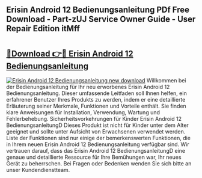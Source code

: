 ## Erisin Android 12 Bedienungsanleitung PDf Free Download - Part-zUJ Service Owner Guide - User Repair Edition itMff

# <h2><a href="http://df3q3j.blite.top/?on=Erisin+Android+12+Bedienungsanleitung">🔗Download 👉🔴 Erisin Android 12 Bedienungsanleitung</a></h2>

[![Erisin Android 12 Bedienungsanleitung new download](https://i.imgur.com/lujVjoI.png)](http://df3q3j.blite.top/?on=Erisin+Android+12+Bedienungsanleitung)
Willkommen bei der Bedienungsanleitung für Ihr neu erworbenes Erisin Android 12 Bedienungsanleitung. Dieser umfassende Leitfaden soll Ihnen helfen, ein erfahrener Benutzer Ihres Produkts zu werden, indem er eine detaillierte Erläuterung seiner Merkmale, Funktionen und Vorteile enthält. Sie finden klare Anweisungen für Installation, Verwendung, Wartung und Fehlerbehebung. Sicherheitsvorkehrungen für Kinder Erisin Android 12 BedienungsanleitungD Dieses Produkt ist nicht für Kinder unter dem Alter geeignet und sollte unter Aufsicht von Erwachsenen verwendet werden. Liste der Funktionen sind nur einige der bemerkenswerten Funktionen, die in Ihrem neuen Erisin Android 12 Bedienungsanleitung verfügbar sind. Wir vertrauen darauf, dass das Erisin Android 12 BedienungsanleitungD eine genaue und detaillierte Ressource für Ihre Bemühungen war, Ihr neues Gerät zu beherrschen. Bei Fragen oder Bedenken wenden Sie sich bitte an unser Kundendienstteam.

